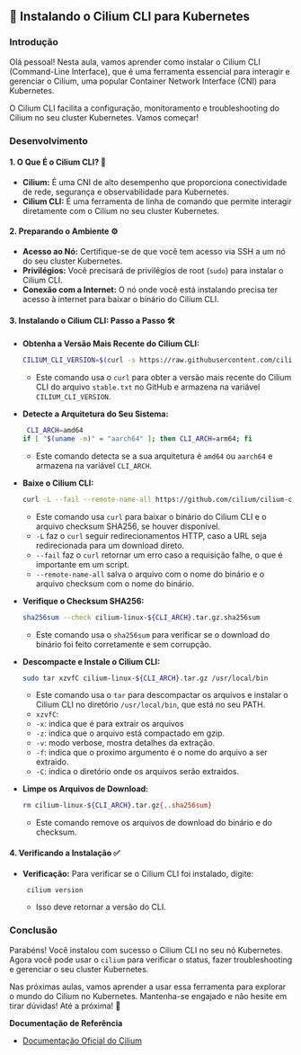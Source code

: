 ## 🚀 Instalando o Cilium CLI para Kubernetes

### Introdução

Olá pessoal! Nesta aula, vamos aprender como instalar o Cilium CLI (Command-Line Interface), que é uma ferramenta essencial para interagir e gerenciar o Cilium, uma popular Container Network Interface (CNI) para Kubernetes.

O Cilium CLI facilita a configuração, monitoramento e troubleshooting do Cilium no seu cluster Kubernetes. Vamos começar!

### Desenvolvimento

#### 1. O Que É o Cilium CLI? 🤔

*   **Cilium:** É uma CNI de alto desempenho que proporciona conectividade de rede, segurança e observabilidade para Kubernetes.
*   **Cilium CLI:** É uma ferramenta de linha de comando que permite interagir diretamente com o Cilium no seu cluster Kubernetes.

#### 2. Preparando o Ambiente ⚙️

*   **Acesso ao Nó:** Certifique-se de que você tem acesso via SSH a um nó do seu cluster Kubernetes.
*   **Privilégios:** Você precisará de privilégios de root (`sudo`) para instalar o Cilium CLI.
*   **Conexão com a Internet:** O nó onde você está instalando precisa ter acesso à internet para baixar o binário do Cilium CLI.

#### 3. Instalando o Cilium CLI: Passo a Passo 🛠️

*   **Obtenha a Versão Mais Recente do Cilium CLI:**

    ```bash
    CILIUM_CLI_VERSION=$(curl -s https://raw.githubusercontent.com/cilium/cilium-cli/main/stable.txt)
    ```
    *  Este comando usa o `curl` para obter a versão mais recente do Cilium CLI do arquivo `stable.txt` no GitHub e armazena na variável `CILIUM_CLI_VERSION`.
*   **Detecte a Arquitetura do Seu Sistema:**

    ```bash
     CLI_ARCH=amd64
    if [ "$(uname -m)" = "aarch64" ]; then CLI_ARCH=arm64; fi
    ```
    *   Este comando detecta se a sua arquitetura é `amd64` ou `aarch64` e armazena na variável `CLI_ARCH`.
*   **Baixe o Cilium CLI:**

    ```bash
    curl -L --fail --remote-name-all https://github.com/cilium/cilium-cli/releases/download/${CILIUM_CLI_VERSION}/cilium-linux-${CLI_ARCH}.tar.gz{,.sha256sum}
    ```
    *   Este comando usa `curl` para baixar o binário do Cilium CLI e o arquivo checksum SHA256, se houver disponível.
    *   `-L` faz o `curl` seguir redirecionamentos HTTP, caso a URL seja redirecionada para um download direto.
    *   `--fail` faz o `curl` retornar um erro caso a requisição falhe, o que é importante em um script.
    *   `--remote-name-all` salva o arquivo com o nome do binário e o arquivo checksum com o nome do binário.
*   **Verifique o Checksum SHA256:**

    ```bash
    sha256sum --check cilium-linux-${CLI_ARCH}.tar.gz.sha256sum
    ```
    *   Este comando usa o `sha256sum` para verificar se o download do binário foi feito corretamente e sem corrupção.
*   **Descompacte e Instale o Cilium CLI:**

    ```bash
    sudo tar xzvfC cilium-linux-${CLI_ARCH}.tar.gz /usr/local/bin
    ```
    *  Este comando usa o `tar` para descompactar os arquivos e instalar o Cilium CLI no diretório `/usr/local/bin`, que está no seu PATH.
    *   `xzvfC`:
      *  `-x`: indica que é para extrair os arquivos
       *  `-z`: indica que o arquivo está compactado em gzip.
       *  `-v`: modo verbose, mostra detalhes da extração.
       *  `-f`: indica que o proximo argumento é o nome do arquivo a ser extraido.
       *  `-C`: indica o diretório onde os arquivos serão extraidos.
*   **Limpe os Arquivos de Download:**

    ```bash
    rm cilium-linux-${CLI_ARCH}.tar.gz{,.sha256sum}
    ```
    *   Este comando remove os arquivos de download do binário e do checksum.

#### 4. Verificando a Instalação ✅

*   **Verificação:**
     Para verificar se o Cilium CLI foi instalado, digite:
     ```bash
      cilium version
     ```
     *   Isso deve retornar a versão do CLI.

### Conclusão

Parabéns! Você instalou com sucesso o Cilium CLI no seu nó Kubernetes. Agora você pode usar o `cilium` para verificar o status, fazer troubleshooting e gerenciar o seu cluster Kubernetes.

Nas próximas aulas, vamos aprender a usar essa ferramenta para explorar o mundo do Cilium no Kubernetes. Mantenha-se engajado e não hesite em tirar dúvidas! Até a próxima! 👋

**Documentação de Referência**

*   [Documentação Oficial do Cilium](https://docs.cilium.io/en/latest/installation/k8s-install-kubeadm/#create-the-cluster)
